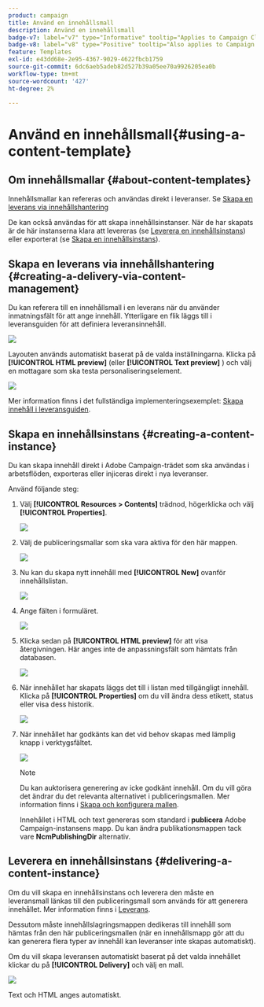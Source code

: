 ```yaml
---
product: campaign
title: Använd en innehållsmall
description: Använd en innehållsmall
badge-v7: label="v7" type="Informative" tooltip="Applies to Campaign Classic v7"
badge-v8: label="v8" type="Positive" tooltip="Also applies to Campaign v8"
feature: Templates
exl-id: e43dd68e-2e95-4367-9029-4622fbcb1759
source-git-commit: 6dc6aeb5adeb82d527b39a05ee70a9926205ea0b
workflow-type: tm+mt
source-wordcount: '427'
ht-degree: 2%

---
```


# Använd en innehållsmall{#using-a-content-template}



## Om innehållsmallar {#about-content-templates}

Innehållsmallar kan refereras och användas direkt i leveranser. Se [Skapa en leverans via innehållshantering](#creating-a-delivery-via-content-management)

De kan också användas för att skapa innehållsinstanser. När de har skapats är de här instanserna klara att levereras (se [Leverera en innehållsinstans](#delivering-a-content-instance)) eller exporterat (se [Skapa en innehållsinstans](#creating-a-content-instance)).

## Skapa en leverans via innehållshantering {#creating-a-delivery-via-content-management}

Du kan referera till en innehållsmall i en leverans när du använder inmatningsfält för att ange innehåll. Ytterligare en flik läggs till i leveransguiden för att definiera leveransinnehåll.

![](assets/s_ncs_content_deliver_a_content.png)

Layouten används automatiskt baserat på de valda inställningarna. Klicka på **[!UICONTROL HTML preview]** (eller **[!UICONTROL Text preview]** ) och välj en mottagare som ska testa personaliseringselement.

![](assets/s_ncs_content_deliver_a_content_html.png)

Mer information finns i det fullständiga implementeringsexemplet: [Skapa innehåll i leveransguiden](use-case--creating-content-management.md#creating-content-in-the-delivery-wizard).

## Skapa en innehållsinstans {#creating-a-content-instance}

Du kan skapa innehåll direkt i Adobe Campaign-trädet som ska användas i arbetsflöden, exporteras eller injiceras direkt i nya leveranser.

Använd följande steg:

1. Välj **[!UICONTROL Resources > Contents]** trädnod, högerklicka och välj **[!UICONTROL Properties]**.

   ![](assets/s_ncs_content_folder_properties.png)

1. Välj de publiceringsmallar som ska vara aktiva för den här mappen.

   ![](assets/s_ncs_content_folder_templates.png)

1. Nu kan du skapa nytt innehåll med **[!UICONTROL New]** ovanför innehållslistan.

   ![](assets/s_ncs_content_folder_create_a_template.png)

1. Ange fälten i formuläret.

   ![](assets/s_ncs_content_folder_use_a_template.png)

1. Klicka sedan på **[!UICONTROL HTML preview]** för att visa återgivningen. Här anges inte de anpassningsfält som hämtats från databasen.

   ![](assets/s_ncs_content_folder_use_a_template_preview.png)

1. När innehållet har skapats läggs det till i listan med tillgängligt innehåll. Klicka på **[!UICONTROL Properties]** om du vill ändra dess etikett, status eller visa dess historik.

   ![](assets/s_ncs_content_folder_template_properties.png)

1. När innehållet har godkänts kan det vid behov skapas med lämplig knapp i verktygsfältet.

   ![](assets/s_ncs_content_folder_template_generate.png)

   >[!NOTE]
   >
   >Du kan auktorisera generering av icke godkänt innehåll. Om du vill göra det ändrar du det relevanta alternativet i publiceringsmallen. Mer information finns i [Skapa och konfigurera mallen](publication-templates.md#creating-and-configuring-the-template).

   Innehållet i HTML och text genereras som standard i **publicera** Adobe Campaign-instansens mapp. Du kan ändra publikationsmappen tack vare **NcmPublishingDir** alternativ.

## Leverera en innehållsinstans {#delivering-a-content-instance}

Om du vill skapa en innehållsinstans och leverera den måste en leveransmall länkas till den publiceringsmall som används för att generera innehållet. Mer information finns i [Leverans](publication-templates.md#delivery).

Dessutom måste innehållslagringsmappen dedikeras till innehåll som hämtas från den här publiceringsmallen (när en innehållsmapp gör att du kan generera flera typer av innehåll kan leveranser inte skapas automatiskt).

Om du vill skapa leveransen automatiskt baserat på det valda innehållet klickar du på **[!UICONTROL Delivery]** och välj en mall.

![](assets/s_ncs_content_folder_create_the_delivery.png)

Text och HTML anges automatiskt.
